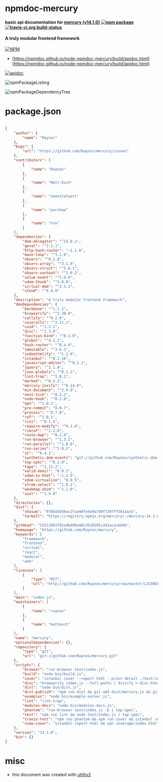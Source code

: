 # npmdoc-mercury

#### basic api documentation for  [mercury (v14.1.0)](https://github.com/Raynos/mercury)  [![npm package](https://img.shields.io/npm/v/npmdoc-mercury.svg?style=flat-square)](https://www.npmjs.org/package/npmdoc-mercury) [![travis-ci.org build-status](https://api.travis-ci.org/npmdoc/node-npmdoc-mercury.svg)](https://travis-ci.org/npmdoc/node-npmdoc-mercury)

#### A truly modular frontend framework

[![NPM](https://nodei.co/npm/mercury.png?downloads=true&downloadRank=true&stars=true)](https://www.npmjs.com/package/mercury)

- [https://npmdoc.github.io/node-npmdoc-mercury/build/apidoc.html](https://npmdoc.github.io/node-npmdoc-mercury/build/apidoc.html)

[![apidoc](https://npmdoc.github.io/node-npmdoc-mercury/build/screenCapture.buildCi.browser.%252Ftmp%252Fbuild%252Fapidoc.html.png)](https://npmdoc.github.io/node-npmdoc-mercury/build/apidoc.html)

![npmPackageListing](https://npmdoc.github.io/node-npmdoc-mercury/build/screenCapture.npmPackageListing.svg)

![npmPackageDependencyTree](https://npmdoc.github.io/node-npmdoc-mercury/build/screenCapture.npmPackageDependencyTree.svg)



# package.json

```json

{
    "author": {
        "name": "Raynos"
    },
    "bugs": {
        "url": "https://github.com/Raynos/mercury/issues"
    },
    "contributors": [
        {
            "name": "Raynos"
        },
        {
            "name": "Matt-Esch"
        },
        {
            "name": "neonstalwart"
        },
        {
            "name": "parshap"
        },
        {
            "name": "nrw"
        }
    ],
    "dependencies": {
        "dom-delegator": "^13.0.1",
        "geval": "^2.1.1",
        "http-hash-router": "~1.1.0",
        "main-loop": "^3.1.0",
        "observ": "^0.2.0",
        "observ-array": "^3.1.0",
        "observ-struct": "^5.0.1",
        "observ-varhash": "^1.0.2",
        "value-event": "^5.0.0",
        "vdom-thunk": "^3.0.0",
        "virtual-dom": "^2.1.1",
        "xtend": "^4.0.0"
    },
    "description": "A truly modular frontend framework",
    "devDependencies": {
        "backbone": "^1.1.2",
        "browserify": "^3.38.0",
        "callify": "^0.2.0",
        "coveralls": "^2.11.1",
        "cuid": "^1.2.1",
        "disc": "^1.3.0",
        "function-bind": "^0.1.0",
        "global": "^4.2.1",
        "hash-router": "^0.4.0",
        "immutable": "^3.6.2",
        "indexhtmlify": "^1.2.0",
        "istanbul": "^0.2.16",
        "javascript-editor": "^0.2.1",
        "jquery": "^2.1.4",
        "json-globals": "^0.2.1",
        "lint-trap": "^1.0.1",
        "marked": "^0.3.2",
        "mercury-jsxify": "^0.14.0",
        "min-document": "^2.9.0",
        "next-tick": "^0.2.2",
        "node-hook": "^0.1.0",
        "opn": "^1.0.1",
        "pre-commit": "0.0.7",
        "process": "^0.7.0",
        "raf": "^2.0.1",
        "rcss": "^0.1.5",
        "require-modify": "^0.1.0",
        "rimraf": "^2.2.8",
        "route-map": "^0.1.0",
        "run-browser": "^1.3.1",
        "run-parallel": "^1.0.0",
        "run-series": "^1.0.2",
        "st": "^0.4.1",
        "synthetic-dom-events": "git://github.com/Raynos/synthetic-dom-events.git",
        "tap-spec": "^0.2.0",
        "tape": "^2.13.2",
        "valid-email": "0.0.1",
        "vdom-to-html": "~1.2.5",
        "vdom-virtualize": "0.0.5",
        "vtree-select": "^1.0.1",
        "weakmap-shim": "^1.1.0",
        "zuul": "^1.9.0"
    },
    "directories": {},
    "dist": {
        "shasum": "9789a5b59ac2faa98fe4e9a7d9f7207ff3814acb",
        "tarball": "https://registry.npmjs.org/mercury/-/mercury-14.1.0.tgz"
    },
    "gitHead": "15512903702a4b496a98c3526595ca91acac68db",
    "homepage": "https://github.com/Raynos/mercury",
    "keywords": [
        "framework",
        "frontend",
        "virtual",
        "react",
        "modular",
        "web"
    ],
    "licenses": [
        {
            "type": "MIT",
            "url": "http://github.com/Raynos/mercury/raw/master/LICENSE"
        }
    ],
    "main": "index.js",
    "maintainers": [
        {
            "name": "raynos"
        },
        {
            "name": "mattesch"
        }
    ],
    "name": "mercury",
    "optionalDependencies": {},
    "repository": {
        "type": "git",
        "url": "git://github.com/Raynos/mercury.git"
    },
    "scripts": {
        "browser": "run-browser test/index.js",
        "build": "node bin/build.js",
        "cover": "istanbul cover --report html --print detail ./test/index.js",
        "disc": "browserify index.js --full-paths | discify > disc.html && opn disc.html",
        "dist": "node bin/dist.js",
        "dist-publish": "npm run dist && git add dist/mercury.js && git commit -m 'dist' && npm publish",
        "examples": "node bin/example-server.js",
        "lint": "lint-trap",
        "modules-docs": "node bin/modules-docs.js",
        "phantom": "run-browser test/index.js -b | tap-spec",
        "test": "npm run lint && node test/index.js | tap-spec",
        "travis-test": "npm run phantom && npm run cover && istanbul report lcov && ((cat coverage/lcov.info | coveralls) || exit 0) && zuul -- test/index.js",
        "view-cover": "istanbul report html && opn coverage/index.html"
    },
    "version": "14.1.0",
    "bin": {}
}
```



# misc
- this document was created with [utility2](https://github.com/kaizhu256/node-utility2)
